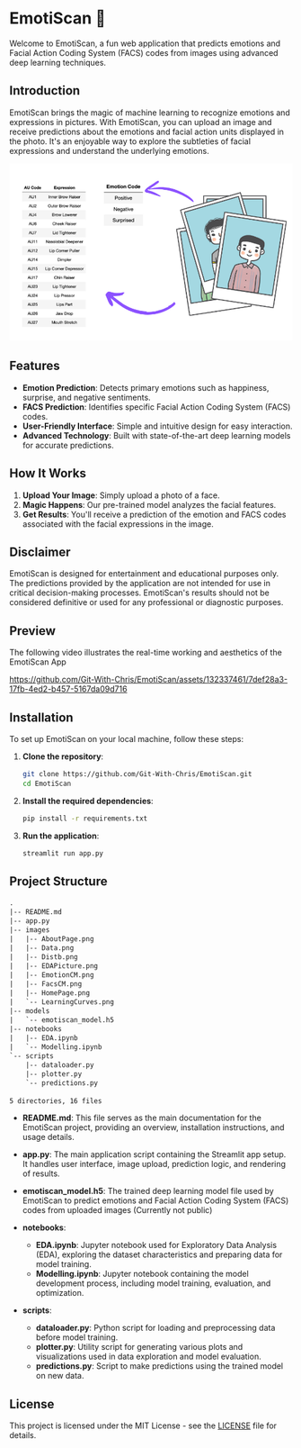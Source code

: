 # EmotiScan 🫥

Welcome to EmotiScan, a fun web application that predicts emotions and Facial Action Coding System (FACS) codes from images using advanced deep learning techniques.

## Introduction 

EmotiScan brings the magic of machine learning to recognize emotions and expressions in pictures. With EmotiScan, you can upload an image and receive predictions about the emotions and facial action units displayed in the photo. It's an enjoyable way to explore the subtleties of facial expressions and understand the underlying emotions.

![](./Images/EDAPicture.png)

## Features

- **Emotion Prediction**: Detects primary emotions such as happiness, surprise, and negative sentiments.
- **FACS Prediction**: Identifies specific Facial Action Coding System (FACS) codes.
- **User-Friendly Interface**: Simple and intuitive design for easy interaction.
- **Advanced Technology**: Built with state-of-the-art deep learning models for accurate predictions.

## How It Works

1. **Upload Your Image**: Simply upload a photo of a face.
2. **Magic Happens**: Our pre-trained model analyzes the facial features.
3. **Get Results**: You'll receive a prediction of the emotion and FACS codes associated with the facial expressions in the image.

## Disclaimer

EmotiScan is designed for entertainment and educational purposes only. The predictions provided by the application are not intended for use in critical decision-making processes. EmotiScan's results should not be considered definitive or used for any professional or diagnostic purposes.

## Preview

The following video illustrates the real-time working and aesthetics of the EmotiScan App

https://github.com/Git-With-Chris/EmotiScan/assets/132337461/7def28a3-17fb-4ed2-b457-5167da09d716

## Installation

To set up EmotiScan on your local machine, follow these steps:

1. **Clone the repository**:
    ```bash
    git clone https://github.com/Git-With-Chris/EmotiScan.git
    cd EmotiScan
    ```

2. **Install the required dependencies**:
    ```bash
    pip install -r requirements.txt
    ```

3. **Run the application**:
    ```bash
    streamlit run app.py
    ```

## Project Structure
```text
.
|-- README.md
|-- app.py
|-- images
|   |-- AboutPage.png
|   |-- Data.png
|   |-- Distb.png
|   |-- EDAPicture.png
|   |-- EmotionCM.png
|   |-- FacsCM.png
|   |-- HomePage.png
|   `-- LearningCurves.png
|-- models
|   `-- emotiscan_model.h5
|-- notebooks
|   |-- EDA.ipynb
|   `-- Modelling.ipynb
`-- scripts
    |-- dataloader.py
    |-- plotter.py
    `-- predictions.py

5 directories, 16 files
```

- **README.md**: This file serves as the main documentation for the EmotiScan project, providing an overview, installation instructions, and usage details.

- **app.py**: The main application script containing the Streamlit app setup. It handles user interface, image upload, prediction logic, and rendering of results.

- **emotiscan_model.h5**: The trained deep learning model file used by EmotiScan to predict emotions and Facial Action Coding System (FACS) codes from uploaded images (Currently not public)

- **notebooks**:
  - **EDA.ipynb**: Jupyter notebook used for Exploratory Data Analysis (EDA), exploring the dataset characteristics and preparing data for model training.
  - **Modelling.ipynb**: Jupyter notebook containing the model development process, including model training, evaluation, and optimization.

- **scripts**:
  - **dataloader.py**: Python script for loading and preprocessing data before model training.
  - **plotter.py**: Utility script for generating various plots and visualizations used in data exploration and model evaluation.
  - **predictions.py**: Script to make predictions using the trained model on new data.

## License

This project is licensed under the MIT License - see the [LICENSE](./LICENSE) file for details.

